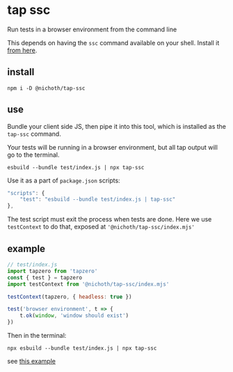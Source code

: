 # tap ssc
Run tests in a browser environment from the command line

This depends on having the `ssc` command available on your shell. Install it
[from here](https://sockets.sh/).

## install
```
npm i -D @nichoth/tap-ssc
```

## use
Bundle your client side JS, then pipe it into this tool, which is installed as the `tap-ssc` command.

Your tests will be running in a browser environment, but all tap output will go to the terminal.

```
esbuild --bundle test/index.js | npx tap-ssc
```

Use it as a part of `package.json` scripts:
```js
"scripts": {
    "test": "esbuild --bundle test/index.js | tap-ssc"
},
```

The test script must exit the process when tests are done. Here we use `testContext` to do that, exposed at `'@nichoth/tap-ssc/index.mjs'`

## example

```js
// test/index.js
import tapzero from 'tapzero'
const { test } = tapzero
import testContext from '@nichoth/tap-ssc/index.mjs'

testContext(tapzero, { headless: true })

test('browser environment', t => {
    t.ok(window, 'window should exist')
})
```

Then in the terminal:
```
npx esbuild --bundle test/index.js | npx tap-ssc
```

see [this example](https://github.com/nichoth/tap-ssc-example)
